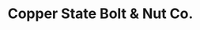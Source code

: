 ---
title: "Copper State Bolt & Nut Co."
url: /mesa/copper-state-bolt-and-nut-co/
shop: hardware
---